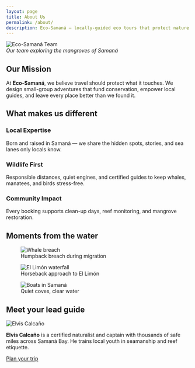 ```yaml
---
layout: page
title: About Us
permalink: /about/
description: Eco-Samaná — locally-guided eco tours that protect nature and culture.
---
```


<!-- Hero / lead -->
<p class="text-center">
  <img class="hero-image"
       src="{{ '/assets/images/team/elvis-team.jpg' | relative_url }}"
       alt="Eco-Samaná Team" loading="lazy">
  <br><em>Our team exploring the mangroves of Samaná</em>
</p>

## Our Mission
At **Eco-Samaná**, we believe travel should protect what it touches. We design small-group adventures that fund conservation, empower local guides, and leave every place better than we found it.

## What makes us different
<div class="card-grid compact mt-2">
  <div class="card">
    <h3>Local Expertise</h3>
    <p>Born and raised in Samaná — we share the hidden spots, stories, and sea lanes only locals know.</p>
  </div>
  <div class="card">
    <h3>Wildlife First</h3>
    <p>Responsible distances, quiet engines, and certified guides to keep whales, manatees, and birds stress-free.</p>
  </div>
  <div class="card">
    <h3>Community Impact</h3>
    <p>Every booking supports clean-up days, reef monitoring, and mangrove restoration.</p>
  </div>
</div>

## Moments from the water
<div class="grid grid-3 mt-2">
  <figure>
    <img src="{{ '/assets/images/whalesplash.jpg' | relative_url }}" alt="Whale breach" loading="lazy">
    <figcaption>Humpback breach during migration</figcaption>
  </figure>
  <figure>
    <img src="{{ '/assets/images/Elvis-waterfall-limon.jpg' | relative_url }}" alt="El Limón waterfall" loading="lazy">
    <figcaption>Horseback approach to El Limón</figcaption>
  </figure>
  <figure>
    <img src="{{ '/assets/images/Samanaboats1.jpg' | relative_url }}" alt="Boats in Samaná" loading="lazy">
    <figcaption>Quiet coves, clear water</figcaption>
  </figure>
</div>

## Meet your lead guide
<div class="media">
  <img class="media-img" src="{{ '/assets/images/Elvis-Calcano.jpg' | relative_url }}" alt="Elvis Calcaño" loading="lazy">
  <div class="media-body">
    <p><strong>Elvis Calcaño</strong> is a certified naturalist and captain with thousands of safe miles across Samaná Bay. He trains local youth in seamanship and reef etiquette.</p>
    <p><a class="btn" href="{{ '/contact/' | relative_url }}">Plan your trip</a></p>
  </div>
</div>

